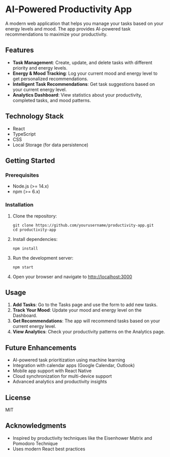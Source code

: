 # AI-Powered Productivity App

A modern web application that helps you manage your tasks based on your energy levels and mood. The app provides AI-powered task recommendations to maximize your productivity.

## Features

- **Task Management**: Create, update, and delete tasks with different priority and energy levels.
- **Energy & Mood Tracking**: Log your current mood and energy level to get personalized recommendations.
- **Intelligent Task Recommendations**: Get task suggestions based on your current energy level.
- **Analytics Dashboard**: View statistics about your productivity, completed tasks, and mood patterns.

## Technology Stack

- React
- TypeScript
- CSS
- Local Storage (for data persistence)

## Getting Started

### Prerequisites

- Node.js (>= 14.x)
- npm (>= 6.x)

### Installation

1. Clone the repository:
   ```
   git clone https://github.com/yourusername/productivity-app.git
   cd productivity-app
   ```

2. Install dependencies:
   ```
   npm install
   ```

3. Run the development server:
   ```
   npm start
   ```

4. Open your browser and navigate to [http://localhost:3000](http://localhost:3000)

## Usage

1. **Add Tasks**: Go to the Tasks page and use the form to add new tasks.
2. **Track Your Mood**: Update your mood and energy level on the Dashboard.
3. **Get Recommendations**: The app will recommend tasks based on your current energy level.
4. **View Analytics**: Check your productivity patterns on the Analytics page.

## Future Enhancements

- AI-powered task prioritization using machine learning
- Integration with calendar apps (Google Calendar, Outlook)
- Mobile app support with React Native
- Cloud synchronization for multi-device support
- Advanced analytics and productivity insights

## License

MIT

## Acknowledgments

- Inspired by productivity techniques like the Eisenhower Matrix and Pomodoro Technique
- Uses modern React best practices
